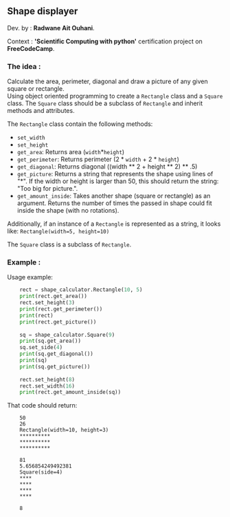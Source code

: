 ## Shape displayer

Dev. by : **Radwane Ait Ouhani**.

Context : **'Scientific Computing with python'**  certification project on **FreeCodeCamp**. 

### The idea :

Calculate the area, perimeter, diagonal and draw a picture of any given square or rectangle.    
Using object oriented programming to create a `Rectangle` class and a `Square` class. 
The `Square` class should be a subclass of `Rectangle` and inherit methods and attributes.

The `Rectangle` class contain the following methods:

* `set_width`
* `set_height`
* `get_area`: Returns area (`width`*`height`)
* `get_perimeter`: Returns perimeter (2 * `width` + 2 * `height`)
* `get_diagonal`: Returns diagonal ((width ** 2 + height ** 2) ** .5)
* `get_picture`: Returns a string that represents the shape using lines of "*".  If the 
width or height is larger than 50, this should return the string: "Too big for 
picture.".
* `get_amount_inside`: Takes another shape (square or rectangle) as an argument. Returns 
the number of times the passed in shape could fit inside the shape (with no rotations). 

Additionally, if an instance of a `Rectangle` is represented as a string, it looks
like: `Rectangle(width=5, height=10)`

The `Square` class is a subclass of `Rectangle`. 

### Example :

Usage example:
```py    
    rect = shape_calculator.Rectangle(10, 5)
    print(rect.get_area())
    rect.set_height(3)
    print(rect.get_perimeter())
    print(rect)
    print(rect.get_picture())
 
    sq = shape_calculator.Square(9)
    print(sq.get_area())
    sq.set_side(4)
    print(sq.get_diagonal())
    print(sq)
    print(sq.get_picture())
 
    rect.set_height(8)
    rect.set_width(16)
    print(rect.get_amount_inside(sq))
```    

That code should return:
```
    50
    26
    Rectangle(width=10, height=3)
    **********
    **********
    **********

    81
    5.656854249492381
    Square(side=4)
    ****
    ****
    ****
    ****

    8
```